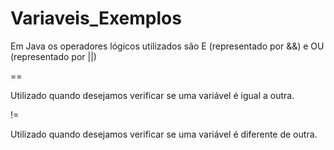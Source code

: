 # Variaveis_Exemplos

Em Java os operadores lógicos utilizados são E (representado por &&) e OU (representado por ||)


==

Utilizado quando desejamos verificar se uma variável é igual a outra.

!=

Utilizado quando desejamos verificar se uma variável é diferente de outra.
